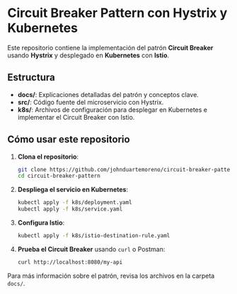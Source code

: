 
# Circuit Breaker Pattern con Hystrix y Kubernetes

Este repositorio contiene la implementación del patrón **Circuit Breaker** usando **Hystrix** y desplegado en **Kubernetes** con **Istio**.

## Estructura

- **docs/**: Explicaciones detalladas del patrón y conceptos clave.
- **src/**: Código fuente del microservicio con Hystrix.
- **k8s/**: Archivos de configuración para desplegar en Kubernetes e implementar el Circuit Breaker con Istio.

## Cómo usar este repositorio

1. **Clona el repositorio**:
   ```bash
   git clone https://github.com/johnduartemoreno/circuit-breaker-pattern.git
   cd circuit-breaker-pattern
   ```

2. **Despliega el servicio en Kubernetes**:
   ```bash
   kubectl apply -f k8s/deployment.yaml
   kubectl apply -f k8s/service.yaml
   ```

3. **Configura Istio**:
   ```bash
   kubectl apply -f k8s/istio-destination-rule.yaml
   ```

4. **Prueba el Circuit Breaker** usando `curl` o Postman:
   ```bash
   curl http://localhost:8080/my-api
   ```

Para más información sobre el patrón, revisa los archivos en la carpeta `docs/`.
